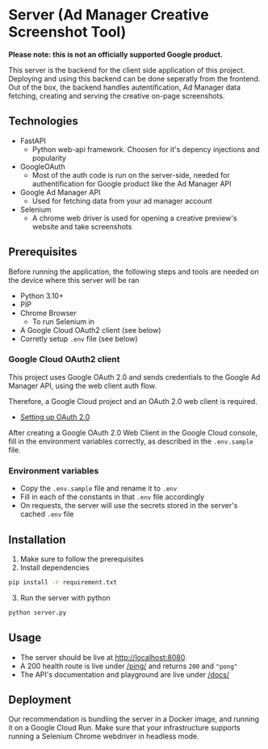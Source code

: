 # Server (Ad Manager Creative Screenshot Tool)

**Please note: this is not an officially supported Google product.**

This server is the backend for the client side application of this project.
Deploying and using this backend can be done seperatly from the frontend. Out of the box, the backend handles autentification, Ad Manager data fetching, creating and serving the creative on-page screenshots.

## Technologies

- FastAPI
    - Python web-api framework. Choosen for it's depency injections and popularity
- GoogleOAuth
    - Most of the auth code is run on the server-side, needed for authentification for Google product like the Ad Manager API
- Google Ad Manager API
    - Used for fetching data from your ad manager account
- Selenium
    - A chrome web driver is used for opening a creative preview's website and take screenshots

## Prerequisites

Before running the application, the following steps and tools are needed on the device where this server will be ran

- Python 3.10+
- PIP
- Chrome Browser
    - To run Selenium in
- A Google Cloud OAuth2 client (see below)
- Corretly setup `.env` file (see below)

###  Google Cloud OAuth2 client

This project uses Google OAuth 2.0 and sends credentials to the Google Ad Manager API, using the web client auth flow.

Therefore, a Google Cloud project and an OAuth 2.0 web client is required.

- [Setting up OAuth 2.0](https://support.google.com/cloud/answer/6158849?hl=en)

After creating a Google OAuth 2.0 Web Client in the Google Cloud console, fill in the environment variables correctly, as described in the `.env.sample` file.

###  Environment variables

- Copy the `.env.sample` file and rename it to `.env`
- Fill in each of the constants in that `.env` file accordingly
- On requests, the server will use the secrets stored in the server's cached `.env` file


## Installation

1. Make sure to follow the prerequisites
2. Install dependencies
```bash
pip install -r requirement.txt
```
3. Run the server with python
```bash
python server.py
```

## Usage

- The server should be live at [http://localhost:8080](http://localhost:8080).
- A 200 health route is live under [/ping/](http://localhost:8080/ping/) and returns `200` and `"pong"`
- The API's documentation and playground are live under [/docs/](http://localhost:8080/docs/)


## Deployment

Our recommendation is bundling the server in a Docker image, and running it on a Google Cloud Run. Make sure that your infrastructure supports running a Selenium Chrome webdriver in headless mode.
